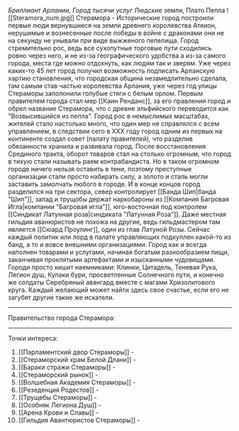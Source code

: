 *Бриллиант Арлании, Город тысячи услуг*
Людские земли, Плато Пепла
![[Steramora_num.jpg]]
Стерамора -  Исторические город построили первые люди вернувшиеся на земли древнего королевства Атеион, нерушимые и вознесенные после победы в войне с драконами они не на секунду не унывали при виде выжженого пепелища. Город стремительно рос, ведь все сухопутные торговые пути сходились ровно через него, и не из-за географического удобства а из-за самого города, места где можно отдохнуть, как людям так и зверям. Уже через каких-то 45 лет город получил возможность подписать Арланскую хартию становления, что городская община незамедлительно сделала, там самым став частью королевства Арлания, уже через год улицы Стераморы заполонили голубые стяги с белым орлом. Первым правителем города стал мер [[Каин Ренданс]], за его правления город и обрел название Стерамора, что с древне эльфийского переводится как "Возвысившийся из пепла". Город рос в немыслимых масштабах, жителей стало настолько много, что один мер не справлялся с всем управлением, в следствии сего в ХХХ году город одним из первых на континенте создал совет (палату правителей), что разделив обязанности хранила и развивала город. После восстановления Срединого тракта, оборот товаров стал на столько огромным, что город в тихую стали называть раем контрабандиста. Но в таком огромном городе ничего нельзя оставить в тени, поэтому преступные организации стали просто набирать силу, а золото и сталь могли заставить замолчать любого в городе. И в конце концов город разделился на три сектора, север контролирует [[Банда Шип|банда "Шип"]], запад и трущобы держат наркобароны из [[Компания Багровая Игла|компании "Багровая игла"]], юго-восточная под контролем [[Синдикат Латунная роза|синдиката "Латунная Роза"]]. Даже местная гильдия аванюристов не похожа на другие, ведь гильдмастером там является [[Сюард Проулинг]], один из глав Латуной Розы. Сейчас каждый политик или лорд в палате управляющих подкуплен какой-то из банд, а то и вовсе внешними организациями. Город как и всегда наполнен товарами и услугами, начиная богатым разнообразием пищи, заканчивая проклятыми артефактами и изысканными чудовищами. Городи просто кишит наемниками: Клинки, Цитадель, Теневая Рука, Легион душ, Кулаки бури, просветленные Солнечного пути, и конечно же солдаты Серебряный авангард вместе с магами Хризолитового круга. Каждый желающий может найти здесь свое счастье, если его не загубят другие такие же искатели.
___
Правительство города Стерамора: 
___
Точки интереса: 
1. [[Парламентский двор Стераморы]] - 
2. [[Стераморский храм Белой Длани]] -
3. [[Бараки стражи Стераморы]] -
4. [[Стераморский рынок]] -
5. [[Волшебная Академия Стераморы]] -
6. [[Резеденция Родестов]] -
7. [[Трущебы Стераморы]] -
8. [[Особняк Легиона Душ]] -
9. [[Арена Крови и Славы]] - 
10. [[Гильдия Авантюристов Стераморы]] -